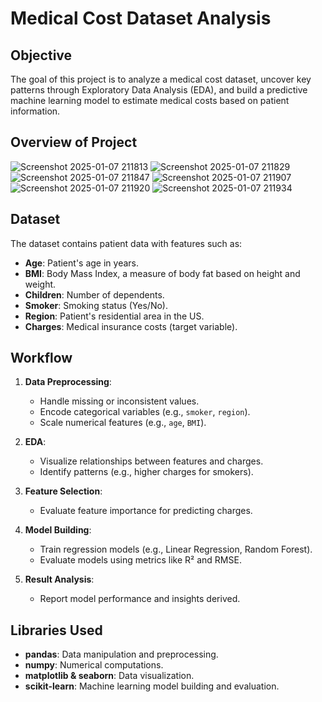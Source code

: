 

# Medical Cost Dataset Analysis  

## Objective  
The goal of this project is to analyze a medical cost dataset, uncover key patterns through Exploratory Data Analysis (EDA), and build a predictive machine learning model to estimate medical costs based on patient information.  

## Overview of Project 
![Screenshot 2025-01-07 211813](https://github.com/user-attachments/assets/b0470e73-6ef9-48c3-895e-29692375b562)
![Screenshot 2025-01-07 211829](https://github.com/user-attachments/assets/bec39419-54cb-40da-8de8-8d90b0741f1c)
![Screenshot 2025-01-07 211847](https://github.com/user-attachments/assets/3b95a7a8-7357-4f47-87d1-69fdbe209909)
![Screenshot 2025-01-07 211907](https://github.com/user-attachments/assets/a2b08210-1757-47d5-803e-9b9b116e9031)
![Screenshot 2025-01-07 211920](https://github.com/user-attachments/assets/08ed101e-d451-4772-9375-7756f8a09289)
![Screenshot 2025-01-07 211934](https://github.com/user-attachments/assets/8aaba022-af25-4408-9c4d-f569385a8282)

## Dataset  
The dataset contains patient data with features such as:  
- **Age**: Patient's age in years.  
- **BMI**: Body Mass Index, a measure of body fat based on height and weight.  
- **Children**: Number of dependents.  
- **Smoker**: Smoking status (Yes/No).  
- **Region**: Patient's residential area in the US.  
- **Charges**: Medical insurance costs (target variable).  

## Workflow  
1. **Data Preprocessing**:  
   - Handle missing or inconsistent values.  
   - Encode categorical variables (e.g., `smoker`, `region`).  
   - Scale numerical features (e.g., `age`, `BMI`).  

2. **EDA**:  
   - Visualize relationships between features and charges.  
   - Identify patterns (e.g., higher charges for smokers).  

3. **Feature Selection**:  
   - Evaluate feature importance for predicting charges.  

4. **Model Building**:  
   - Train regression models (e.g., Linear Regression, Random Forest).  
   - Evaluate models using metrics like R² and RMSE.  

5. **Result Analysis**:  
   - Report model performance and insights derived.  

## Libraries Used  
- **pandas**: Data manipulation and preprocessing.  
- **numpy**: Numerical computations.  
- **matplotlib & seaborn**: Data visualization.  
- **scikit-learn**: Machine learning model building and evaluation.  
